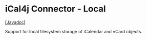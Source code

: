 # iCal4j Connector - Local

[[Javadoc]](https://javadoc.io/doc/org.ical4j/ical4j-connector-api/latest/ical4j.connector/org.ical4j.connector.local)

Support for local filesystem storage of iCalendar and vCard objects.

